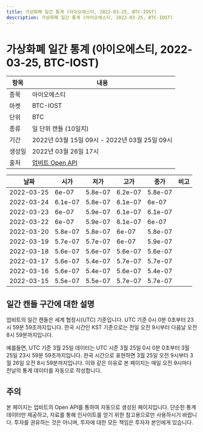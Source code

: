 ```yaml
---
title: 가상화폐 일간 통계 (아이오에스티, 2022-03-25, BTC-IOST)
description: 가상화폐 일간 통계 (아이오에스티, 2022-03-25, BTC-IOST)
---
```



가상화폐 일간 통계 (아이오에스티, 2022-03-25, BTC-IOST)
===

|항목|내용|
|--|--|
|종목|아이오에스티|
|마켓|BTC-IOST|
|단위|BTC|
|종류|일 단위 캔들 (10일치)|
|기간|2022년 03월 15일 09시 - 2022년 03월 25일 09시|
|생성일|2022년 03월 26일 17시|
|출처|[업비트 Open API](https://docs.upbit.com)|


|날짜|시가|저가|고가|종가|비고|
|--|--|--|--|--|--|
|2022-03-25|6e-07|5.8e-07|6.2e-07|5.8e-07|    |
|2022-03-24|6.1e-07|5.8e-07|6.1e-07|6e-07|    |
|2022-03-23|6e-07|5.9e-07|6.1e-07|6.1e-07|    |
|2022-03-22|6e-07|5.9e-07|6.1e-07|6e-07|    |
|2022-03-20|5.8e-07|5.8e-07|6e-07|5.8e-07|    |
|2022-03-19|5.7e-07|5.7e-07|6e-07|5.9e-07|    |
|2022-03-18|5.6e-07|5.6e-07|5.6e-07|5.6e-07|    |
|2022-03-17|5.6e-07|5.4e-07|5.7e-07|5.7e-07|    |
|2022-03-16|5.6e-07|5.4e-07|5.6e-07|5.4e-07|    |
|2022-03-15|5.5e-07|5.5e-07|5.7e-07|5.7e-07|    |


일간 캔들 구간에 대한 설명
---


업비트의 일간 캔들은 세계 협정시(UTC) 기준입니다. 
UTC 기준 0시 0분 0초부터 23시 59분 59초까지입니다. 
한국 시간인 KST 기준으로는 전일 오전 9시부터 다음날 오전 8시 59분까지입니다. 


예를들면, UTC 기준 3월 25일 데이터는 UTC 시준 3월 25일 0시 0분 0초부터 3월 25일 23시 59분 59초까지입니다. 
한국 시간으로 표현하면 3월 25일 오전 9시부터 3월 26일 오전 8시 59분까지입니다. 
이와 같은 이유로 본 페이지는 매일 오전 9시마다 전날의 통계 데이터를 자동으로 작성합니다. 


주의
---


본 페이지는 업비트의 Open API를 통하여 자동으로 생성된 페이지입니다. 
단순한 통계 데이터만 제공하고, 자료를 통해 인사이트를 얻기 위한 참고용으로만 사용하시기 바랍니다. 
투자를 권유하는 것은 아니며, 투자에 대한 모든 책임은 투자자 본인에게 있습니다. 
